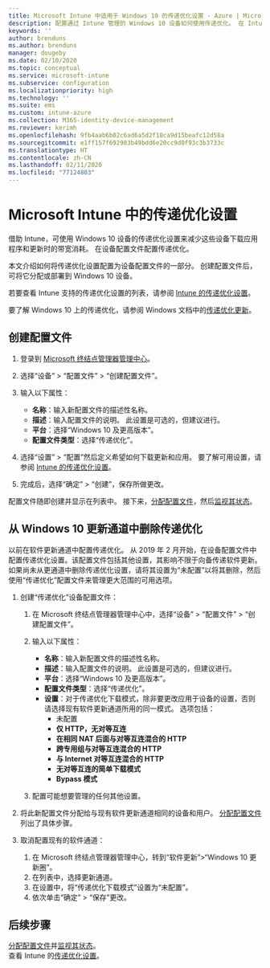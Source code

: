 ```yaml
---
title: Microsoft Intune 中适用于 Windows 10 的传递优化设置 - Azure | Microsoft Docs
description: 配置通过 Intune 管理的 Windows 10 设备如何使用传递优化。 在 Intune 中，创建设备配置文件以从 Internet 安装更新。 此外，请参阅如何使用传递优化配置文件替换现有的更新通道。
keywords: ''
author: brenduns
ms.author: brenduns
manager: dougeby
ms.date: 02/10/2020
ms.topic: conceptual
ms.service: microsoft-intune
ms.subservice: configuration
ms.localizationpriority: high
ms.technology: ''
ms.suite: ems
ms.custom: intune-azure
ms.collection: M365-identity-device-management
ms.reviewer: kerimh
ms.openlocfilehash: 9fb4aab6b02c6ad6a5d2f18ca9d15beafc12d58a
ms.sourcegitcommit: e1ff157f692983b49bdd6e20cc9d0f93c3b3733c
ms.translationtype: HT
ms.contentlocale: zh-CN
ms.lasthandoff: 02/11/2020
ms.locfileid: "77124803"
---
```

# <a name="delivery-optimization-settings-in-microsoft-intune"></a>Microsoft Intune 中的传递优化设置

借助 Intune，可使用 Windows 10 设备的传递优化设置来减少这些设备下载应用程序和更新时的带宽消耗。 在设备配置文件配置传递优化。  

本文介绍如何将传递优化设置配置为设备配置文件的一部分。 创建配置文件后，可将它分配或部署到 Windows 10 设备。 

若要查看 Intune 支持的传递优化设置的列表，请参阅 [Intune 的传递优化设置](../delivery-optimization-settings.md)。  

要了解 Windows 10 上的传递优化，请参阅 Windows 文档中的[传递优化更新](https://docs.microsoft.com/windows/deployment/update/waas-delivery-optimization)。  

## <a name="create-the-profile"></a>创建配置文件

1. 登录到 [Microsoft 终结点管理器管理中心](https://go.microsoft.com/fwlink/?linkid=2109431)。

2. 选择“设备” > “配置文件” > “创建配置文件”。

3. 输入以下属性：

    - **名称**：输入新配置文件的描述性名称。
    - **描述**：输入配置文件的说明。 此设置是可选的，但建议进行。
    - **平台**：选择“Windows 10 及更高版本”。
    - **配置文件类型**：选择“传递优化”。

4. 选择“设置” > “配置”然后定义希望如何下载更新和应用。 要了解可用设置，请参阅 [Intune 的传递优化设置](../delivery-optimization-settings.md)。

5. 完成后，选择“确定” > “创建”，保存所做更改。

配置文件随即创建并显示在列表中。 接下来，[分配配置文件](device-profile-assign.md)，然后[监视其状态](device-profile-monitor.md)。

<!-- ## Move existing update rings to delivery optimization

**Delivery optimization** settings replace **Software updates – Windows 10 Update Rings**. Your existing update rings can be easily changed to use the **Delivery optimization** settings. To maintain the same settings when you create a delivery optimization profile, use the same *Delivery optimization download mode* and then set the same settings as you already use. However, you can choose to reconfigure delivery optimization settings to take advantage of the full range of addition settings that the Delivery Optimization profile can manage. 
-->

## <a name="remove-delivery-optimization-from-windows-10-update-rings"></a>从 Windows 10 更新通道中删除传递优化

以前在软件更新通道中配置传递优化。 从 2019 年 2 月开始，在设备配置文件中配置传递优化设置。该配置文件包括其他设置，其影响不限于向备传递软件更新。 如果尚未从更通道中删除传递优化设置，请将其设置为“未配置”以将其删除，然后使用“传递优化”配置文件来管理更大范围的可用选项。

1. 创建“传递优化”设备配置文件：

    1. 在 Microsoft 终结点管理器管理中心中，选择“设备” > “配置文件” > “创建配置文件”。
    2. 输入以下属性：

        - **名称**：输入新配置文件的描述性名称。
        - **描述**：输入配置文件的说明。 此设置是可选的，但建议进行。
        - **平台**：选择“Windows 10 及更高版本”。
        - **配置文件类型**：选择“传递优化”。
        - **设置**：对于传递优化下载模式，除非要更改应用于设备的设置，否则请选择现有软件更新通道所用的同一模式。 选项包括：
            - 未配置
            - **仅 HTTP，无对等互连**
            - **在相同 NAT 后面与对等互连混合的 HTTP**
            - **跨专用组与对等互连混合的 HTTP**
            - **与 Internet 对等互连混合的 HTTP**
            - **无对等互连的简单下载模式**
            - **Bypass 模式**
    3. 配置可能想要管理的任何其他设置。

2. 将此新配置文件分配给与现有软件更新通道相同的设备和用户。 [分配配置文件](device-profile-assign.md)列出了具体步骤。

3. 取消配置现有的软件通道：
    1. 在 Microsoft 终结点管理器管理中心，转到“软件更新”>“Windows 10 更新圈”。
    2. 在列表中，选择更新通道。
    3. 在设置中，将“传递优化下载模式”设置为“未配置”。
    4. 依次单击“确定” > “保存”更改。

## <a name="next-steps"></a>后续步骤

[分配配置文件](device-profile-assign.md)并[监视其状态](device-profile-monitor.md)。  
查看 Intune 的[传递优化设置](../delivery-optimization-settings.md)。
